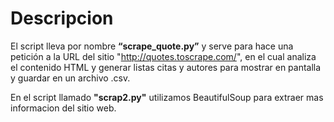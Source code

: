 # Descripcion
El script lleva por nombre **“scrape_quote.py”** y serve para hace una petición a la URL del sitio "http://quotes.toscrape.com/", en el cual analiza el contenido HTML y generar listas citas y autores para mostrar en pantalla y guardar en un archivo .csv. 

En el script llamado **"scrap2.py"** utilizamos BeautifulSoup para extraer mas informacion del sitio web.

